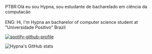 <div>PTBR:Olá eu sou Hypna, sou estudante de bacharelado em ciência da computacão</div>
<div>
  <br>
ENG: Hi, I'm Hypna an bacharelor of computer science student at "Universidade Positivo" Brazil
</div>


[![spotify-github-profile](https://spotify-github-profile.vercel.app/api/view?uid=22rw4iz4mqfw7o5lmcjjlch6i&cover_image=true&theme=novatorem&show_offline=false&background_color=121212&interchange=false&bar_color=53b14f&bar_color_cover=true)](https://spotify-github-profile.vercel.app/api/view?uid=22rw4iz4mqfw7o5lmcjjlch6i&redirect=true)

![Hypna's GitHub stats](https://github-readme-stats.vercel.app/api?username=ImHypna&show_icons=true&theme=dracula)


